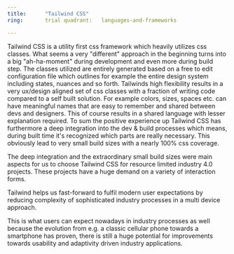```yaml
---
title:      "Tailwind CSS"
ring:       trial quadrant:   languages-and-frameworks

---
```

Tailwind CSS is a utility first css framework which heavily utilizes css classes. What seems a very "different" approach
in the beginning turns into a big "ah-ha-moment" during development and even more during build step. The classes
utilized are entirely generated based on a free to edit configuration file which outlines for example the entire design
system including states, nuances and so forth. Tailwinds high flexibility results in a very ux/design aligned set of css
classes with a fraction of writing code compared to a self built solution. For example colors, sizes, spaces etc. can
have meaningful names that are easy to remember and shared between devs and designers. This of course results in a
shared language with lesser explanation required. To sum the positive experience up Tailwind CSS has furthermore a deep
integration into the dev & build processes which means, during built time it's recognized which parts are really
necessary. This obviously lead to very small build sizes with a nearly 100% css coverage.

The deep integration and the extraordinary small build sizes were main aspects for us to choose Tailwind CSS for
resource limited industry 4.0 projects. These projects have a huge demand on a variety of interaction forms.

Tailwind helps us fast-forward to fulfil modern user expectations by reducing complexity of sophisticated industry
processes in a multi device approach.

This is what users can expect nowadays in industry processes as well because the evolution from e.g. a classic cellular
phone towards a smartphone has proven, there is still a huge potential for improvements towards usability and adaptivity
driven industry applications.